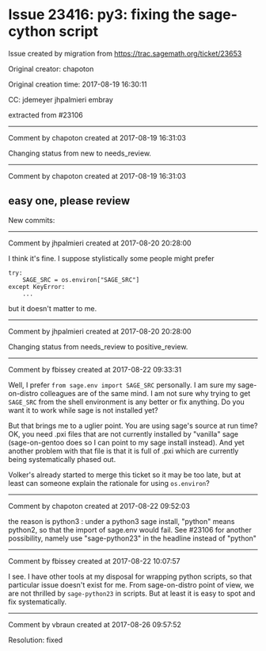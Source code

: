 # Issue 23416: py3: fixing the sage-cython script

Issue created by migration from https://trac.sagemath.org/ticket/23653

Original creator: chapoton

Original creation time: 2017-08-19 16:30:11

CC:  jdemeyer jhpalmieri embray

extracted from #23106


---

Comment by chapoton created at 2017-08-19 16:31:03

Changing status from new to needs_review.


---

Comment by chapoton created at 2017-08-19 16:31:03

easy one, please review
----
New commits:


---

Comment by jhpalmieri created at 2017-08-20 20:28:00

I think it's fine. I suppose stylistically some people might prefer

```
try:
    SAGE_SRC = os.environ["SAGE_SRC"]
except KeyError:
    ...
```

but it doesn't matter to me.


---

Comment by jhpalmieri created at 2017-08-20 20:28:00

Changing status from needs_review to positive_review.


---

Comment by fbissey created at 2017-08-22 09:33:31

Well, I prefer `from sage.env import SAGE_SRC` personally. I am sure my sage-on-distro colleagues are of the same mind. I am not sure why trying to get `SAGE_SRC` from the shell environment is any better or fix anything. Do you want it to work while sage is not installed yet? 

But that brings me to a uglier point. You are using sage's source at run time? OK, you need .pxi files that are not currently installed by "vanilla" sage (sage-on-gentoo does so I can point to my sage install instead). And yet another problem with that file is that it is full of .pxi which are currently being systematically phased out.

Volker's already started to merge this ticket so it may be too late, but at least can someone explain the rationale for using `os.environ`?


---

Comment by chapoton created at 2017-08-22 09:52:03

the reason is python3 : under a python3 sage install, "python" means python2, so that the import of sage.env would fail. See #23106 for another possibility, namely use "sage-python23" in the headline instead of "python"


---

Comment by fbissey created at 2017-08-22 10:07:57

I see. I have other tools at my disposal for wrapping python scripts, so that particular issue doesn't exist for me. From sage-on-distro point of view, we are not thrilled by `sage-python23` in scripts. But at least it is easy to spot and fix systematically.


---

Comment by vbraun created at 2017-08-26 09:57:52

Resolution: fixed
